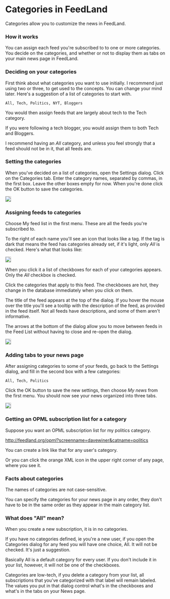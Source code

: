# Categories in FeedLand

Categories allow you to customize the news in FeedLand.

### How it works

You can assign each feed you're subscribed to to one or more categories. You decide on the categories, and whether or not to display them as tabs on your main news page in FeedLand. 

### Deciding on your categories

First think about what categories you want to use initially. I recommend just using two or three, to get used to the concepts. You can change your mind later. Here's a suggestion of a list of categories to start with.

``All, Tech, Politics, NYT, Bloggers``

You would then assign feeds that are largely about tech to the Tech category. 

If you were following a tech blogger, you would assign them to both Tech and Bloggers. 

I recommend having an <i>All</i> category, and unless you feel strongly that a feed should not be in it, that all feeds are. 

### Setting the categories

When you've decided on a list of categories, open the Settings dialog. Click on the Categories tab. Enter the category names, separated by commas, in the first box. Leave the other boxes empty for now. When you're done click the OK button to save the categories.

<img src="https://imgs.scripting.com/2023/07/31/settingsDialogCategories2.png?nocache=1" style="border: 1px solid silver">

### Assigning feeds to categories

Choose My feed list in the first menu. These are all the feeds you're subscribed to. 

To the right of each name you'll see an icon that looks like a tag. If the tag is dark that means the feed has categories already set, if it's light, only <i>All</i> is checked. Here's what that looks like:  

<img src="https://imgs.scripting.com/2023/07/31/pointingToTheTabWedge.png" style="border: 1px solid silver">

When you click it a list of checkboxes for each of your categories appears. Only the <i>All</i> checkbox is checked. 

Click the categories that apply to this feed. The checkboxes are hot, they change in the database immediately when you click on them. 

The title of the feed appears at the top of the dialog. If you hover the mouse over the title you'll see a tooltip with the description of the feed, as provided in the feed itself. Not all feeds have descriptions, and some of them aren't informative. 

The arrows at the bottom of the dialog allow you to move between feeds in the Feed List without having to close and re-open the dialog. 

<img src="https://imgs.scripting.com/2023/07/31/settingCategoriesForAFeed.png" style="border: 1px solid silver">

### Adding tabs to your news page

After assigning categories to some of your feeds, go back to the Settings dialog, and fill in the second box with a few categories:

``All, Tech, Politics``

Click the OK button to save the new settings, then choose <i>My news</i> from the first menu. You should now see your news organized into three tabs. 

<img src="https://imgs.scripting.com/2023/07/31/newsPageWithTabs.png" style="border: 1px solid silver"> 

### Getting an OPML subscription list for a category

Suppose you want an OPML subscription list for my politics category. 

<a href="http://feedland.org/opml?screenname=davewiner&catname=politics">http://feedland.org/opml?screenname=davewiner&catname=politics</a>

You can create a link like that for any user's category.

Or you can click the orange XML icon in the upper right corner of any page, where you see it.

### Facts about categories

The names of categories are not case-sensitive.

You can specify the categories for your news page in any order, they don't have to be in the same order as they appear in the main category list. 

### What does "All" mean?

When you create a new subscription, it is in no categories. 

If you have no categories defined, ie you're a new user, if you open the Categories dialog for any feed you will have one choice, All. It will not be checked. It's just a suggestion.

Basically All is a default category for every user. If you don't include it in your list, however, it will not be one of the checkboxes.

Categories are low-tech, if you delete a category from your list, all subscriptions that you've categorized with that label will remain labeled. The values you put in that dialog control what's in the checkboxes and what's in the tabs on your News page. 

